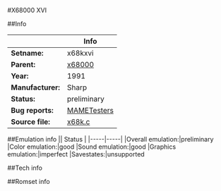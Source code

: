 #X68000 XVI

##Info

||Info|
|-----|-----|
|**Setname:**|x68kxvi
|**Parent:**|[x68000](x68000.md)
|**Year:**|1991
|**Manufacturer:**|Sharp
|**Status:**|preliminary
|**Bug reports:**|[MAMETesters](http://mametesters.org/view_all_set.php?type=1&temporary=y&search=x68k.c)
|**Source file:**|[x68k.c](https://github.com/mamedev/mame/blob/master/src/mess/drivers/x68k.c)

##Emulation info
|| Status |
|-----|-----|
|Overall emulation:|preliminary
|Color emulation:|good
|Sound emulation:|good
|Graphics emulation:|imperfect
|Savestates:|unsupported

##Tech info

##Romset info

<!--- START OF EDITED COMMENT DO NOT TOUCH TEXT ABOVE-->
